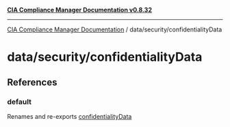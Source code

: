 [**CIA Compliance Manager Documentation v0.8.32**](../../../README.md)

***

[CIA Compliance Manager Documentation](../../../modules.md) / data/security/confidentialityData

# data/security/confidentialityData

## References

### default

Renames and re-exports [confidentialityData](../variables/confidentialityData.md)
